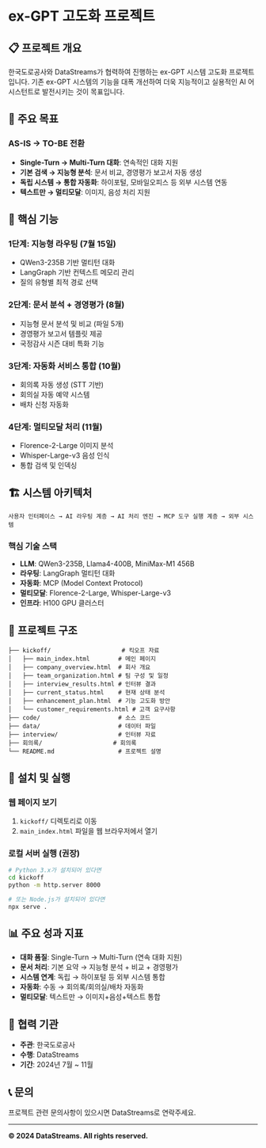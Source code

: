 # ex-GPT 고도화 프로젝트

## 📋 프로젝트 개요

한국도로공사와 DataStreams가 협력하여 진행하는 ex-GPT 시스템 고도화 프로젝트입니다. 
기존 ex-GPT 시스템의 기능을 대폭 개선하여 더욱 지능적이고 실용적인 AI 어시스턴트로 발전시키는 것이 목표입니다.

## 🎯 주요 목표

### AS-IS → TO-BE 전환
- **Single-Turn → Multi-Turn 대화**: 연속적인 대화 지원
- **기본 검색 → 지능형 분석**: 문서 비교, 경영평가 보고서 자동 생성
- **독립 시스템 → 통합 자동화**: 하이포털, 모바일오피스 등 외부 시스템 연동
- **텍스트만 → 멀티모달**: 이미지, 음성 처리 지원

## 🚀 핵심 기능

### 1단계: 지능형 라우팅 (7월 15일)
- QWen3-235B 기반 멀티턴 대화
- LangGraph 기반 컨텍스트 메모리 관리
- 질의 유형별 최적 경로 선택

### 2단계: 문서 분석 + 경영평가 (8월)
- 지능형 문서 분석 및 비교 (파일 5개)
- 경영평가 보고서 템플릿 제공
- 국정감사 시즌 대비 특화 기능

### 3단계: 자동화 서비스 통합 (10월)
- 회의록 자동 생성 (STT 기반)
- 회의실 자동 예약 시스템
- 배차 신청 자동화

### 4단계: 멀티모달 처리 (11월)
- Florence-2-Large 이미지 분석
- Whisper-Large-v3 음성 인식
- 통합 검색 및 인덱싱

## 🏗️ 시스템 아키텍처

```
사용자 인터페이스 → AI 라우팅 계층 → AI 처리 엔진 → MCP 도구 실행 계층 → 외부 시스템
```

### 핵심 기술 스택
- **LLM**: QWen3-235B, Llama4-400B, MiniMax-M1 456B
- **라우팅**: LangGraph 멀티턴 대화
- **자동화**: MCP (Model Context Protocol)
- **멀티모달**: Florence-2-Large, Whisper-Large-v3
- **인프라**: H100 GPU 클러스터

## 📁 프로젝트 구조

```
├── kickoff/                    # 킥오프 자료
│   ├── main_index.html        # 메인 페이지
│   ├── company_overview.html  # 회사 개요
│   ├── team_organization.html # 팀 구성 및 일정
│   ├── interview_results.html # 인터뷰 결과
│   ├── current_status.html    # 현재 상태 분석
│   ├── enhancement_plan.html  # 기능 고도화 방안
│   └── customer_requirements.html # 고객 요구사항
├── code/                      # 소스 코드
├── data/                      # 데이터 파일
├── interview/                 # 인터뷰 자료
├── 회의록/                    # 회의록
└── README.md                  # 프로젝트 설명
```

## 🔧 설치 및 실행

### 웹 페이지 보기
1. `kickoff/` 디렉토리로 이동
2. `main_index.html` 파일을 웹 브라우저에서 열기

### 로컬 서버 실행 (권장)
```bash
# Python 3.x가 설치되어 있다면
cd kickoff
python -m http.server 8000

# 또는 Node.js가 설치되어 있다면
npx serve .
```

## 📊 주요 성과 지표

- **대화 품질**: Single-Turn → Multi-Turn (연속 대화 지원)
- **문서 처리**: 기본 요약 → 지능형 분석 + 비교 + 경영평가
- **시스템 연계**: 독립 → 하이포털 등 외부 시스템 통합
- **자동화**: 수동 → 회의록/회의실/배차 자동화
- **멀티모달**: 텍스트만 → 이미지+음성+텍스트 통합

## 🤝 협력 기관

- **주관**: 한국도로공사
- **수행**: DataStreams
- **기간**: 2024년 7월 ~ 11월

## 📞 문의

프로젝트 관련 문의사항이 있으시면 DataStreams로 연락주세요.

---

**© 2024 DataStreams. All rights reserved.** 